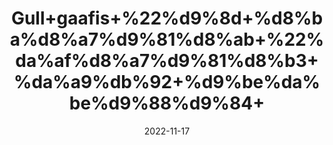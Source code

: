 ---
title: 'Gull+gaafis+%22%d9%8d+%d8%ba%d8%a7%d9%81%d8%ab+%22%da%af%d8%a7%d9%81%d8%b3+%da%a9%db%92+%d9%be%da%be%d9%88%d9%84+'
date: '2022-11-17' 
metatag: '' 
inventory: '0' 
draft: false 
# meta description 
shortDescripton: ''
description: 'Flower+%d9%be%da%be%d9%88%d9%84'
longdescription: ''
tags: ''
brand: ''
subCategory: ''
unit: '50 gm-Pk'
sellCount: '0'
featured: True
# product Price
price: '100.0'
# Product Short Description
shortDescription: ''
productID: '3774383A-AD48-ED11-996A-005056B3A416'
type: 'products'
category: 'Flower+%d9%be%da%be%d9%88%d9%84' 
thumnailproduct: 'https://eraconnect.blob.core.windows.net/product-images/aminsaddiquidawakhana/a1493883-bc5c-4055-b499-a0e173a3efe1.webp' 
images:
  - image: 'https://eraconnect.blob.core.windows.net/product-images/aminsaddiquidawakhana/a1493883-bc5c-4055-b499-a0e173a3efe1.webp'  
Variants:
---
